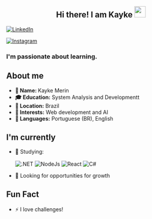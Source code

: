 <h2 align="center"> <div>Hi there! I am Kayke <img src="https://media.giphy.com/media/hvRJCLFzcasrR4ia7z/giphy.gif" width="30px">
  </div>
</h2>



[![LinkedIn](https://img.shields.io/badge/LinkedIn-0077B5?style=for-the-badge&logo=linkedin&logoColor=white)](https://www.linkedin.com/in/kayke-merin/)

[![Instagram](https://img.shields.io/badge/Instagram-E4405F?style=for-the-badge&logo=instagram&logoColor=white)](https://www.instagram.com/kaykemerin/)

<h3>I'm passionate about learning.</h3>

 </div>

<h2>About me</h2>

<ul>
  <li><b>👤 Name: </b> Kayke Merin</li>
  <li><b>🎓 Education:</b> System Analysis and Developmentt</li>
  <li><b>📍 Location:</b> Brazil</li>
  <li><b>💼 Interests:</b> Web development and AI</li>
  <li><b>📣 Languages:</b> Portuguese (BR), English</li>
</ul>

<h2> I'm currently</h2>

- 🔭 Studying:

  <div style="display: inline_block">
      <img align="center" alt=".NET" src="https://img.shields.io/badge/.NET-5C2D91?style=for-the-badge&logo=.net&logoColor=white"/>
      <img align="center" alt="NodeJs" src="https://img.shields.io/badge/Node.js-43853D?style=for-the-badge&logo=node.js&logoColor=white"/>
      <img align="center" alt="React" src="https://img.shields.io/badge/React-20232A?style=for-the-badge&logo=react&logoColor=61DAFB"/>
      <img align="center" alt="C#" src="https://img.shields.io/badge/C%23-239120?style=for-the-badge&logo=c-sharp&logoColor=white"/>
  </div>

- 👯 Looking for opportunities for growth

<h2> Fun Fact</h2>

- ⚡ I love challenges!

  
